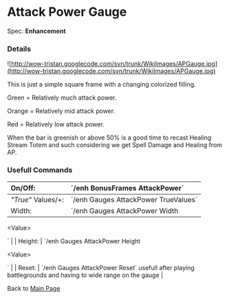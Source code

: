 # Attack Power Gauge #
Spec: **Enhancement**

### Details ###
![http://wow-tristan.googlecode.com/svn/trunk/WikiImages/APGauge.jpg](http://wow-tristan.googlecode.com/svn/trunk/WikiImages/APGauge.jpg)

This is just a simple square frame with a changing colorized filling.

Green = Relatively much attack power.

Orange = Relatively mid attack power.

Red = Relatively low attack power.

When the bar is greenish or above 50% is a good time to recast Healing Stream Totem and such considering we get Spell Damage and Healing from AP.

### Usefull Commands ###
| On/Off: | ´/enh BonusFrames AttackPower´ |
|:--------|:-------------------------------|
| _"True"_ Values/+: | ´/enh Gauges AttackPower TrueValues´ |
| Width:  | ´/enh Gauges AttackPower Width 

&lt;Value&gt;

´ |
| Height: | ´/enh Gauges AttackPower Height 

&lt;Value&gt;

´ |
| Reset:  | ´/enh Gauges AttackPower Reset´ usefull after playing battlegrounds and having to wide range on the gauge |

Back to [Main Page](Enhancer.md)